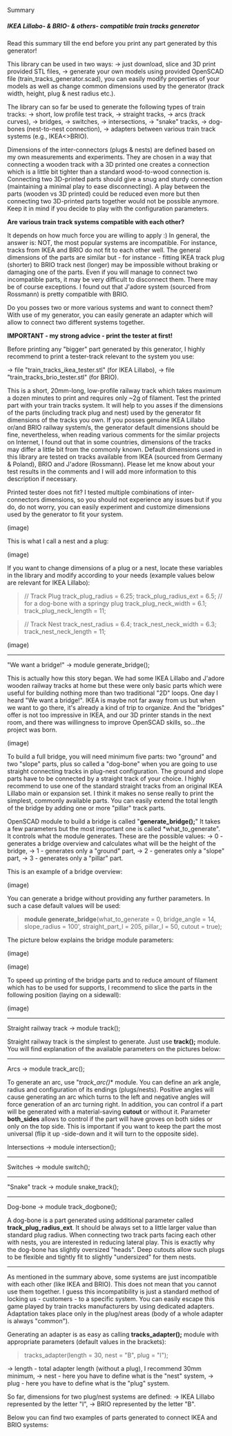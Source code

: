 Summary

##### **IKEA Lillabo- & BRIO- & others- compatible train tracks generator**

Read this summary till the end before you print any part generated by this generator!

This library can be used in two ways:
-> just download, slice and 3D print provided STL files,
-> generate your own models using provided OpenSCAD file (train_tracks_generator.scad), you can easily modify properties of your models as well as change common dimensions used by the generator (track width, height, plug & nest radius etc.).


The library can so far be used to generate the following types of train tracks:
-> short, low profile test track,
-> straight tracks,
-> arcs (track curves),
-> bridges,
-> switches,
-> intersections,
-> "snake" tracks,
-> dog-bones (nest-to-nest connection),
-> adapters between various train track systems (e.g., IKEA<>BRIO).

Dimensions of the inter-connectors (plugs & nests) are defined based on my own measurements and experiments. They are chosen in a way that connecting a wooden track with a 3D printed one creates a connection which is a little bit tighter than a standard wood-to-wood connection is. Connecting two 3D-printed parts should give a snug and sturdy connection (maintaining a minimal play to ease disconnecting). A play between the parts (wooden vs 3D printed) could be reduced even more but then connecting two 3D-printed parts together would not be possible anymore. Keep it in mind if you decide to play with the configuration parameters.


**Are various train track systems compatible with each other?**

It depends on how much force you are willing to apply :) In general, the answer is: NOT, the most popular systems are incompatible. For instance, tracks from IKEA and BRIO do not fit to each other well. The general dimensions of the parts are similar but - for instance - fitting IKEA track plug (shorter) to BRIO track nest (longer) may be impossible without braking or damaging one of the parts. Even if you will manage to connect two incompatible parts, it may be very difficult to disconnect them.
There may be of course exceptions. I found out that J'adore system (sourced from Rossmann) is pretty compatible with BRIO.

Do you posses two or more various systems and want to connect them? With use of my generator, you can easily generate an adapter which will allow to connect two different systems together.

**IMPORTANT - my strong advice - print the tester at first!**

Before printing any "bigger" part generated by this generator, I highly recommend to print a tester-track relevant to the system you use:

-> file "train_tracks_ikea_tester.stl" (for IKEA Lillabo),
-> file "train_tracks_brio_tester.stl" (for BRIO).

This is a short, 20mm-long, low-profile railway track which takes maximum a dozen minutes to print and requires only ~2g of filament. Test the printed part with your train tracks system. It will help to you asses if the dimensions of the parts (including track plug and nest) used by the generator fit dimensions of the tracks you own. If you posses genuine IKEA Lillabo or/and BRIO railway system/s, the generator default dimensions should be fine, nevertheless, when reading various comments for the similar projects on Internet, I found out that in some countries, dimensions of the tracks may differ a little bit from the commonly known. Default dimensions used in this library are tested on tracks available from IKEA (sourced from Germany & Poland), BRIO and J'adore (Rossmann). Please let me know about your test results in the comments and I will add more information to this description if necessary.  


Printed tester does not fit?
I tested multiple combinations of inter-connectors dimensions, so you should not experience any issues but if you do, do not worry, you can easily experiment and customize dimensions used by the generator to fit your system.

(image)

This is what I call a nest and a plug:

(image)

If you want to change dimensions of a plug or a nest, locate these variables in the library and modify according to your needs (example values below are relevant for IKEA Lillabo):


>// Track Plug
>track_plug_radius = 6.25;
>track_plug_radius_ext = 6.5; // for a dog-bone with a springy plug
>track_plug_neck_width = 6.1;
>track_plug_neck_length = 11;

>// Track Nest
>track_nest_radius = 6.4;
track_nest_neck_width = 6.3;
>track_nest_neck_length = 11;

(image)

---

"We want a bridge!" -> module generate_bridge(); 

This is actually how this story began. We had some IKEA Lillabo and J'adore wooden railway tracks at home but these were only basic parts which were useful for building nothing more than two traditional "2D" loops. One day I heard "We want a bridge!". IKEA is maybe not far away from us but when we want to go there, it's already a kind of trip to organize. And the "bridges" offer is not too impressive in IKEA, and our 3D printer stands in the next room, and there was willingness to improve OpenSCAD skills, so...the project was born.

(image)

To build a full bridge, you will need minimum five parts: two "ground" and two "slope" parts,  plus so called a "dog-bone" when you are going to use straight connecting tracks in plug-nest configuration. The ground and slope parts have to be connected by a straight track of your choice. I highly recommend to use one of the standard straight tracks from an original IKEA Lillabo main or expansion set. I think it makes no sense really to print the simplest, commonly available parts.
You can easily extend the total length of the bridge by adding one or more "pillar" track parts.

OpenSCAD module to build a bridge is called "**generate_bridge();**" It takes a few parameters but the most important one is called *what_to_generate". It controls what the module generates. These are the possible values:
-> 0 - generates a bridge overview and calculates what will be the height of the bridge,
-> 1 - generates only a "ground" part,
-> 2 - generates only a "slope" part,
-> 3 - generates only a "pillar" part.

This is an example of a bridge overview:

(image)

You can generate a bridge without providing any further parameters. In such a case default values will be used:

> **module generate_bridge**(what_to_generate = 0,
> bridge_angle = 14,
> slope_radius = 100',
> straight_part_l = 205,
> pillar_l = 50,
> cutout = true);

The picture below explains the bridge module parameters:

(image)

(image)

To speed up printing of the bridge parts and to reduce amount of filament which has to be used for supports, I recommend to slice the parts in the following position (laying on a sidewall):

(image)

---

Straight railway track -> module track();

Straight railway track is the simplest to generate. Just use **track();** module. You will find explanation of the available parameters on the pictures below:

---

Arcs -> module track_arc(); 

To generate an arc, use "*track_arc()** module. You can define an ark angle, radius and configuration of its endings (plugs/nests). Positive angles will cause generating an arc which turns to the left and negative angles will force generation of an arc turning right. In addition, you can control if a part will be generated with a material-saving **cutout** or without it. Parameter **both_sides** allows to control if the part will have groves on both sides or only on the top side. This is important if you want to keep the part the most universal (flip it up -side-down and it will turn to the opposite side). 


Intersections -> module intersection(); 


---

Switches -> module switch(); 

---

"Snake" track -> module snake_track(); 

---

Dog-bone -> module track_dogbone(); 

A dog-bone is a part generated using additional parameter called **track_plug_radius_ext**. It should be always set to a little larger value than standard plug radius. When connecting two track parts facing each other with nests, you are interested in reducing lateral play. This is exactly why the dog-bone has slightly oversized "heads". Deep cutouts allow such plugs to be flexible and tightly fit to slightly "undersized" for them nests.


---

As mentioned in the summary above, some systems are just incompatible with each other (like IKEA and BRIO). This does not mean that you cannot use them together. I guess this incompatibility is just a standard method of locking us - customers - to a specific system. You can easily escape this game played by train tracks manufacturers by using dedicated adapters. Adaptation takes place only in the plug/nest areas (body of a whole adapter is always "common").

Generating an adapter is as easy as calling **tracks_adapter();** module with appropriate parameters (default values in the brackets):

> tracks_adapter(length = 30, nest = "B", plug = "I");

-> length - total adapter length (without a plug), I recommend 30mm minimum,
-> nest - here you have to define what is the "nest" system,
-> plug - here you have to define what is the "plug" system.

So far, dimensions for two plug/nest systems are defined:
-> IKEA Lillabo represented by the letter "I",
-> BRIO represented by the letter "B".

Below you can find two examples of parts generated to connect IKEA and BRIO systems: